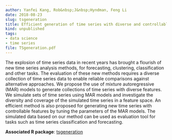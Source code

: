 ```yaml
---
author: Yanfei Kang, Rob&nbsp;J&nbsp;Hyndman, Feng Li
date: 2018-08-23
slug: tsgeneration
title: Efficient generation of time series with diverse and controllable characteristics
kind: unpublished
tags:
- data science
- time series
file: TSgeneration.pdf
---
```


The explosion of time series data in recent years has brought a flourish of new time series analysis methods, for forecasting, clustering, classification and other tasks. The evaluation of these new methods requires a diverse collection of time series data to enable reliable comparisons against alternative approaches. We propose the use of mixture autoregressive (MAR) models to generate collections of time series with diverse features. We simulate sets of time series using MAR models and investigate the diversity and coverage of the simulated time series in a feature space. An efficient method is also proposed for generating new time series with controllable features by tuning the parameters of the MAR models. The simulated data based on our method can be used as evaluation tool for tasks such as time series classification and forecasting.

**Associated R package**: [tsgeneration](https://github.com/ykang/tsgeneration)
